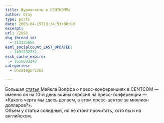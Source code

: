 ```yaml
---
title: Журналисты в СЕНТКОММе
author: Gray
type: posts
date: 2003-04-15T13:34:51+00:00
excerpt:
url: /2893
dsq_thread_id:
  - 212133656
esml_socialcount_LAST_UPDATED:
  - 1497282732
essb_cache_expire:
  - 1616603148
categories:
  - Uncategorized

---
```








Большая <a href="http://www.newyorkmetro.com/nymetro/news/media/columns/medialife/n_8623/" target="_blank">статья</a> Майкла Волффа о пресс-конференциях в CENTCOM &#8212; именно он на 10-й день войны спросил на пресс-конференции &#8212; &#171;Какого черта мы здесь делаем, в этом пресс-центре за миллион долларов?&#187;.  
Объем у статьи солидный, но ее стоит прочитать, хотя бы и на английском.